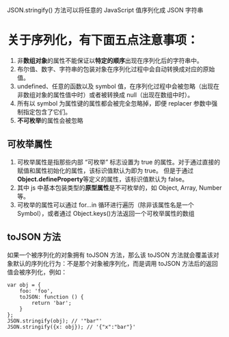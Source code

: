 JSON.stringify() 方法可以将任意的 JavaScript 值序列化成 JSON 字符串

# 关于序列化，有下面五点注意事项：

1. 非**数组对象**的属性不能保证以**特定的顺序**出现在序列化后的字符串中。
2. 布尔值、数字、字符串的包装对象在序列化过程中会自动转换成对应的原始值。
3. undefined、任意的函数以及 symbol 值，在序列化过程中会被忽略（出现在非数组对象的属性值中时）或者被转换成 null（出现在数组中时）。
4. 所有以 symbol 为属性键的属性都会被完全忽略掉，即便 replacer 参数中强制指定包含了它们。
5. **不可枚举**的属性会被忽略

## 可枚举属性
1. 可枚举属性是指那些内部 “可枚举” 标志设置为 true 的属性。对于通过直接的赋值和属性初始化的属性，该标识值默认为即为 true。
但是于通过**Object.defineProperty**等定义的属性，该标识值默认为 false。
2. 其中 js 中基本包装类型的**原型属性**是不可枚举的，如 Object, Array, Number 等。
3. 可枚举的属性可以通过 for...in 循环进行遍历（除非该属性名是一个 Symbol），或者通过 Object.keys()方法返回一个可枚举属性的数组


## toJSON 方法
如果一个被序列化的对象拥有 toJSON 方法，那么该 toJSON 方法就会覆盖该对象默认的序列化行为：不是那个对象被序列化，而是调用 toJSON 方法后的返回值会被序列化，例如：
```
var obj = {
    foo: 'foo',
    toJSON: function () {
        return 'bar';
    }
};
JSON.stringify(obj); // '"bar"'
JSON.stringify({x: obj}); // '{"x":"bar"}'
```